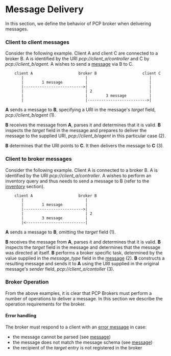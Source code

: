Message Delivery
===

In this section, we define the behavior of PCP broker when delivering messages.

### Client to client messages

Consider the following example. Client A and client C are connected to a broker B.
A is identified by the URI _pcp://client_a/controller_ and C by _pcp://client_b/agent_.
A wishes to send a [message][3] via B to C.

```
    client A                    broker B                    client C
       |                           |                           |
       |        1 message          |                           |
       |-------------------------->|                           |
       |                           | 2                         |
       |                           |        3 message          |
       |                           |-------------------------->|

```

**A** sends a message to **B**, specifying a URI in the message's
*target* field, _pcp://client_b/agent_ (1).

**B** receives the message from **A**, parses it and determines that it is valid.
**B** inspects the *target* field in the message and prepares to deliver
the message to the supplied URI, _pcp://client_b/agent_ in this particular case (2).

**B** determines that the URI points to **C**. It then delivers the message to
**C** (3).

### Client to broker messages

Consider the following example. Client A is connected to a broker B. A is identified
by the URI _pcp://client_a/controller_. A wishes to perform an inventory query and
thus needs to send a message to B (refer to the [inventory][1] section).

```
    client A                    broker B
       |                           |
       |        1 message          |
       |-------------------------->|
       |                           | 2
       |        3 message          |
       |<--------------------------|

```

**A** sends a message to **B**, omitting the *target* field (1).

**B** receives the message from **A**, parses it and determines that it is valid.
**B** inspects the *target* field in the message and determines that
the message was directed at itself.
**B** performs a broker specific task, determined by the value supplied in the
*message_type* field in the [message][3] (2).
**B** constructs a resulting message and sends it to **A** using the URI supplied
in the original message's *sender* field, _pcp://client_a/contoller_ (3).

### Broker Operation

From the above examples, it is clear that PCP Brokers must perform a number of
operations to deliver a message. In this section we describe the operation
requirements for the broker.

#### Error handling

The broker must respond to a client with an [error message][2] in case:

- the message cannot be parsed (see [message][3])
- the message does not match the message schema (see [message][3])
- the recipient of the *target* entry is not registered in the broker

[1]: inventory.md
[2]: error_handling.md
[3]: message.md
